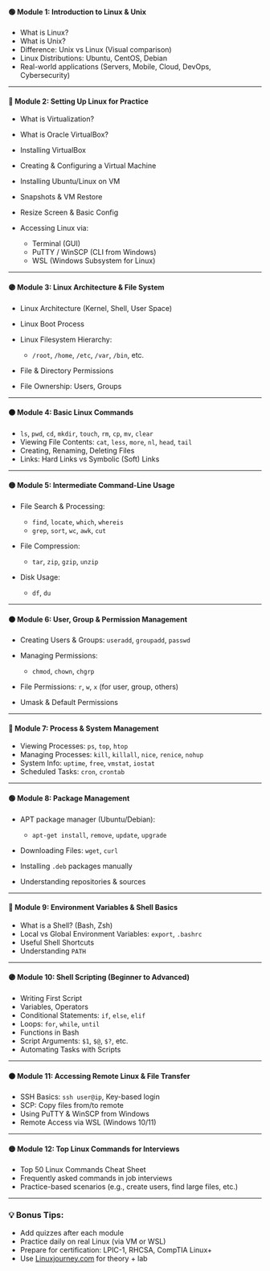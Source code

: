 #### **🟢 Module 1: Introduction to Linux & Unix**

* What is Linux?
* What is Unix?
* Difference: Unix vs Linux (Visual comparison)
* Linux Distributions: Ubuntu, CentOS, Debian
* Real-world applications (Servers, Mobile, Cloud, DevOps, Cybersecurity)

---

#### **🔵 Module 2: Setting Up Linux for Practice**

* What is Virtualization?
* What is Oracle VirtualBox?
* Installing VirtualBox
* Creating & Configuring a Virtual Machine
* Installing Ubuntu/Linux on VM
* Snapshots & VM Restore
* Resize Screen & Basic Config
* Accessing Linux via:

  * Terminal (GUI)
  * PuTTY / WinSCP (CLI from Windows)
  * WSL (Windows Subsystem for Linux)

---

#### **🟣 Module 3: Linux Architecture & File System**

* Linux Architecture (Kernel, Shell, User Space)
* Linux Boot Process
* Linux Filesystem Hierarchy:

  * `/root`, `/home`, `/etc`, `/var`, `/bin`, etc.
* File & Directory Permissions
* File Ownership: Users, Groups

---

#### **🟠 Module 4: Basic Linux Commands**

* `ls`, `pwd`, `cd`, `mkdir`, `touch`, `rm`, `cp`, `mv`, `clear`
* Viewing File Contents: `cat`, `less`, `more`, `nl`, `head`, `tail`
* Creating, Renaming, Deleting Files
* Links: Hard Links vs Symbolic (Soft) Links

---

#### **🟡 Module 5: Intermediate Command-Line Usage**

* File Search & Processing:

  * `find`, `locate`, `which`, `whereis`
  * `grep`, `sort`, `wc`, `awk`, `cut`
* File Compression:

  * `tar`, `zip`, `gzip`, `unzip`
* Disk Usage:

  * `df`, `du`

---

#### **🟤 Module 6: User, Group & Permission Management**

* Creating Users & Groups: `useradd`, `groupadd`, `passwd`
* Managing Permissions:

  * `chmod`, `chown`, `chgrp`
* File Permissions: `r`, `w`, `x` (for user, group, others)
* Umask & Default Permissions

---

#### **🔴 Module 7: Process & System Management**

* Viewing Processes: `ps`, `top`, `htop`
* Managing Processes: `kill`, `killall`, `nice`, `renice`, `nohup`
* System Info: `uptime`, `free`, `vmstat`, `iostat`
* Scheduled Tasks: `cron`, `crontab`

---

#### **🟢 Module 8: Package Management**

* APT package manager (Ubuntu/Debian):

  * `apt-get install`, `remove`, `update`, `upgrade`
* Downloading Files: `wget`, `curl`
* Installing `.deb` packages manually
* Understanding repositories & sources

---

#### **🔵 Module 9: Environment Variables & Shell Basics**

* What is a Shell? (Bash, Zsh)
* Local vs Global Environment Variables: `export`, `.bashrc`
* Useful Shell Shortcuts
* Understanding `PATH`

---

#### **🟣 Module 10: Shell Scripting (Beginner to Advanced)**

* Writing First Script
* Variables, Operators
* Conditional Statements: `if`, `else`, `elif`
* Loops: `for`, `while`, `until`
* Functions in Bash
* Script Arguments: `$1`, `$@`, `$?`, etc.
* Automating Tasks with Scripts

---

#### **🟠 Module 11: Accessing Remote Linux & File Transfer**

* SSH Basics: `ssh user@ip`, Key-based login
* SCP: Copy files from/to remote
* Using PuTTY & WinSCP from Windows
* Remote Access via WSL (Windows 10/11)

---

#### **🟡 Module 12: Top Linux Commands for Interviews**

* Top 50 Linux Commands Cheat Sheet
* Frequently asked commands in job interviews
* Practice-based scenarios (e.g., create users, find large files, etc.)

---

### 💡 Bonus Tips:

* Add quizzes after each module
* Practice daily on real Linux (via VM or WSL)
* Prepare for certification: LPIC-1, RHCSA, CompTIA Linux+
* Use [Linuxjourney.com](https://linuxjourney.com) for theory + lab
